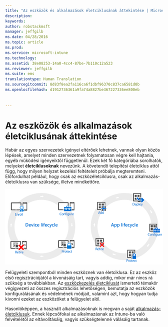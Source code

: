 ```yaml
---
title: "Az eszközök és alkalmazások életciklusának áttekintése | Microsoft Intune"
description: 
keywords: 
author: robstackmsft
manager: jeffgilb
ms.date: 04/28/2016
ms.topic: article
ms.prod: 
ms.service: microsoft-intune
ms.technology: 
ms.assetid: 38e08253-14a0-4cc4-87be-7b110c12a523
ms.reviewer: jeffgilb
ms.suite: ems
translationtype: Human Translation
ms.sourcegitcommit: 8d83f8ea2fa116ca6f1dbf96370c837ca6581d0b
ms.openlocfilehash: d1912736361a9fa74a8827be367227336ee800eb


---
```


# Az eszközök és alkalmazások életciklusának áttekintése

Habár az egyes szervezetek igényei eltérőek lehetnek, vannak olyan közös lépések, amelyet minden szervezetnek folyamatosan végre kell hajtania, egyéb működési igényeiktől függetlenül. Ezek két fő kategóriába sorolhatók, melyeket **életciklusoknak** nevezünk. A követendő telepítési életciklus attól függ, hogy milyen helyzet kezelési feltételeit próbálja megteremteni. Előfordulhat például, hogy csak az eszközéletciklusra, csak az alkalmazás-életciklusra van szüksége, illetve mindkettőre.

![Az MDM és az alkalmazás-életciklus](./media/device-app-lifecycle.png "mobile device and app lifecycles")

Felügyeleti szempontból minden eszköznek van életciklusa. Ez az eszköz első regisztrációjától a kivonásáig tart, vagyis addig, mikor már nincs rá szükség a továbbiakban. Az [eszközkezelés életciklusát](overview-of-device-lifecycle-in-microsoft-intune.md) ismertető témakör végigvezeti az összes regisztrációs lehetőségen, bemutatja az eszközök konfigurálásának és védelmének módjait, valamint azt, hogy hogyan tudja kivonni ezeket az eszközöket a felügyelet alól.

Hasonlóképpen, a használt alkalmazásoknak is megvan a saját [alkalmazás-életciklusuk](overview-of-app-lifecycle-in-microsoft-intune.md). Ennek lépcsőfokai az alkalmazásnak az Intune-ba való felvételétől az eltávolításáig, vagyis szükségtelenné válásáig tartanak.



<!--HONumber=Jun16_HO4-->


